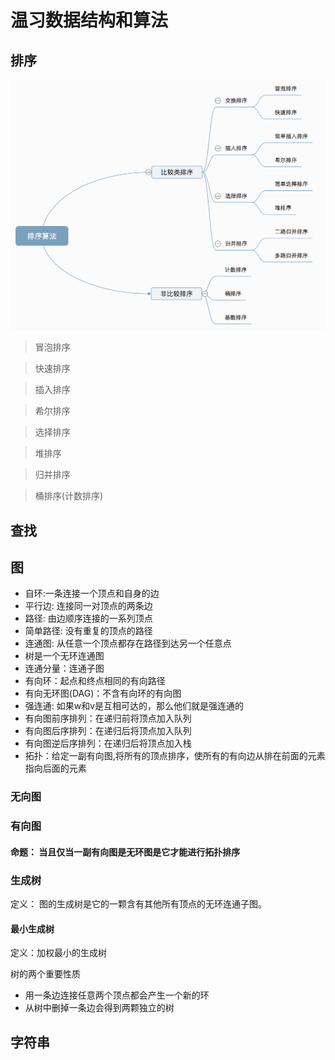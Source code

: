 # 温习数据结构和算法

## 排序
![image](https://github.com/OgreDee/Dee_Algorithm/blob/main/sort.png)
>冒泡排序

>快速排序

>插入排序

>希尔排序

>选择排序

>堆排序

>归并排序

>桶排序(计数排序)

## 查找

## 图
- 自环:一条连接一个顶点和自身的边
- 平行边: 连接同一对顶点的两条边
- 路径: 由边顺序连接的一系列顶点
- 简单路径: 没有重复的顶点的路径
- 连通图: 从任意一个顶点都存在路径到达另一个任意点
- 树是一个无环连通图
- 连通分量：连通子图
- 有向环：起点和终点相同的有向路径
- 有向无环图(DAG)：不含有向环的有向图
- 强连通: 如果w和v是互相可达的，那么他们就是强连通的
- 有向图前序排列：在递归前将顶点加入队列
- 有向图后序排列：在递归后将顶点加入队列
- 有向图逆后序排列：在递归后将顶点加入栈
- 拓扑：给定一副有向图,将所有的顶点排序，使所有的有向边从排在前面的元素指向后面的元素


### 无向图
### 有向图
#### 命题： 当且仅当一副有向图是无环图是它才能进行拓扑排序 

### 生成树
定义： 图的生成树是它的一颗含有其他所有顶点的无环连通子图。
#### 最小生成树
定义：加权最小的生成树

树的两个重要性质
- 用一条边连接任意两个顶点都会产生一个新的环
- 从树中删掉一条边会得到两颗独立的树
 

## 字符串

